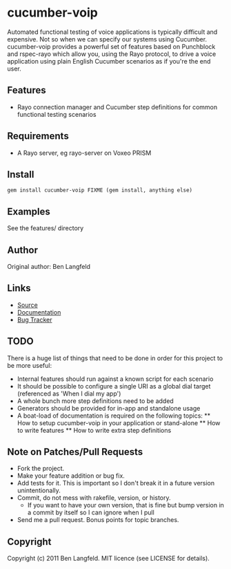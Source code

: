 cucumber-voip
===========

Automated functional testing of voice applications is typically difficult and expensive. Not so when we can specify our systems using Cucumber. cucumber-voip provides a powerful set of features based on Punchblock and rspec-rayo which allow you, using the Rayo protocol, to drive a voice application using plain English Cucumber scenarios as if you're the end user.

Features
--------

* Rayo connection manager and Cucumber step definitions for common functional testing scenarios

Requirements
------------

* A Rayo server, eg rayo-server on Voxeo PRISM

Install
-------

    gem install cucumber-voip FIXME (gem install, anything else)

Examples
--------

See the features/ directory

Author
------

Original author: Ben Langfeld

Links
-----
* [Source](https://github.com/benlangfeld/cucumber-voip)
* [Documentation](http://rdoc.info/github/benlangfeld/cucumber-voip/master/frames)
* [Bug Tracker](https://github.com/benlangfeld/cucumber-voip/issues)

TODO
----

There is a huge list of things that need to be done in order for this project to be more useful:

* Internal features should run against a known script for each scenario
* It should be possible to configure a single URI as a global dial target (referenced as 'When I dial my app')
* A whole bunch more step definitions need to be added
* Generators should be provided for in-app and standalone usage
* A boat-load of documentation is required on the following topics:
** How to setup cucumber-voip in your application or stand-alone
** How to write features
** How to write extra step definitions

Note on Patches/Pull Requests
-----------------------------

* Fork the project.
* Make your feature addition or bug fix.
* Add tests for it. This is important so I don't break it in a future version unintentionally.
* Commit, do not mess with rakefile, version, or history.
  * If you want to have your own version, that is fine but bump version in a commit by itself so I can ignore when I pull
* Send me a pull request. Bonus points for topic branches.

Copyright
---------

Copyright (c) 2011 Ben Langfeld. MIT licence (see LICENSE for details).

